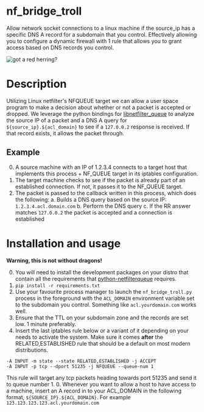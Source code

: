# nf_bridge_troll
Allow network socket connections to a linux machine if the source_ip has a specific DNS A record for a subdomain that you control. Effectively allowing you to configure a dynamic firewall with 1 rule that allows you to grant access based on DNS records you control.

![got a red herring?](http://vignette3.wikia.nocookie.net/monkeyisland/images/f/f3/Troll.png)

# Description
Utilizing Linux netfilter's NFQUEUE target we can allow a user space program to make a decision about whether or not a packet is accepted or dropped. We leverage the python bindings for [libnetfilter_queue](https://home.regit.org/netfilter-en/using-nfqueue-and-libnetfilter_queue/) to analyze the source IP of a packet and a DNS A query for `${source_ip}.${acl_domain}` to see if a `127.0.0.2` response is received. If that record exists, it allows the packet through.

## Example
0. A source machine with an IP of 1.2.3.4 connects to a target host that implements this process + NF_QUEUE target in its iptables configuration.
0. The target machine checks to see if the packet is already part of an established connection. If not, it passes it to the NF_QUEUE target.
0. The packet is passed to the callback written in this process, which does the following:
  a. Builds a DNS query based on the source IP: `1.2.3.4.acl.domain.com`
  b. Perform the DNS query
  c. If the RR answer matches `127.0.0.2` the packet is accepted and a connection is established

# Installation and usage
**Warning, this is not without dragons!**

0. You will need to install the development packages on your distro that contain all the requirements that [python-netfilterqueue](https://github.com/kti/python-netfilterqueue) requires.
0. `pip install -r requirements.txt`
0. Use your favourite process manager to launch the `nf_bridge_troll.py` process in the foreground with the `ACL_DOMAIN` environment variable set to the subdomain you control. Something like `acl.yourdomain.com` works well.
0. Ensure that the TTL on your subdomain zone and the records are set low. 1 minute preferably.
0. Insert the last iptables rule below or a variant of it depending on your needs to activate the system. Make sure it comes **after** the RELATED,ESTABLISHED rule that should be a default on most modern distributions.

  ```
  -A INPUT -m state --state RELATED,ESTABLISHED -j ACCEPT
  -A INPUT -p tcp --dport 51235 -j NFQUEUE --queue-num 1
  ```

  This rule will target any tcp packets heading towards port 51235 and send it to queue number 1.
0. Whenever you want to allow a host to have access to a machine, insert an A record in to your ACL_DOMAIN in the following format, `${SOURCE_IP}.${ACL_DOMAIN}`. For example `123.123.123.123.acl.yourdomain.com`

